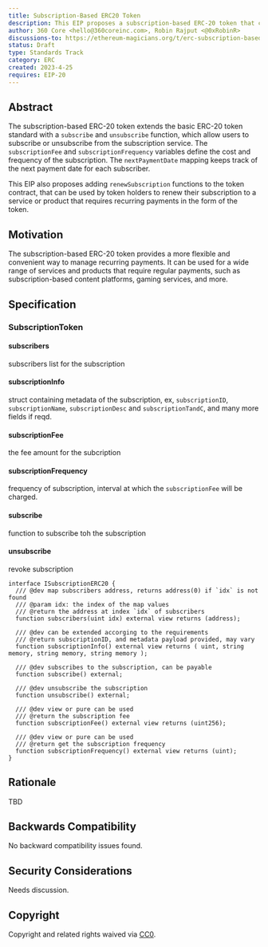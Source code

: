 ```yaml
---
title: Subscription-Based ERC20 Token
description: This EIP proposes a subscription-based ERC-20 token that can be used to provide access to a service or product that requires recurring payments.
author: 360 Core <hello@360coreinc.com>, Robin Rajput <@0xRobinR>
discussions-to: https://ethereum-magicians.org/t/erc-subscription-based-erc20-token/13964
status: Draft
type: Standards Track
category: ERC
created: 2023-4-25
requires: EIP-20
---
```


## Abstract

The subscription-based ERC-20 token extends the basic ERC-20 token standard with a `subscribe` and `unsubscribe` function, which allow users to subscribe or unsubscribe from the subscription service. The `subscriptionFee` and `subscriptionFrequency` variables define the cost and frequency of the subscription. The `nextPaymentDate` mapping keeps track of the next payment date for each subscriber.

This EIP also proposes adding `renewSubscription` functions to the token contract, that can be used by token holders to renew their subscription to a service or product that requires recurring payments in the form of the token.

## Motivation

The subscription-based ERC-20 token provides a more flexible and convenient way to manage recurring payments. It can be used for a wide range of services and products that require regular payments, such as subscription-based content platforms, gaming services, and more.

## Specification

### SubscriptionToken
#### subscribers
subscribers list for the subscription
#### subscriptionInfo
struct containing metadata of the subscription, ex, `subscriptionID`, `subscriptionName`, `subscriptionDesc` and `subscriptionTandC`, and many more fields if reqd.
#### subscriptionFee
the fee amount for the subcription
#### subscriptionFrequency
frequency of subscription, interval at which the `subscriptionFee` will be charged.
#### subscribe
function to subscribe toh the subscription
#### unsubscribe
revoke subscription

```solidity
interface ISubscriptionERC20 {
  /// @dev map subscribers address, returns address(0) if `idx` is not found
  /// @param idx: the index of the map values
  /// @return the address at index `idx` of subscribers
  function subscribers(uint idx) external view returns (address);

  /// @dev can be extended accorging to the requirements
  /// @return subscriptionID, and metadata payload provided, may vary
  function subscriptionInfo() external view returns ( uint, string memory, string memory, string memory );

  /// @dev subscribes to the subscription, can be payable
  function subscribe() external;

  /// @dev unsubscribe the subscription
  function unsubscribe() external;

  /// @dev view or pure can be used
  /// @return the subscription fee
  function subscriptionFee() external view returns (uint256);

  /// @dev view or pure can be used
  /// @return get the subscription frequency
  function subscriptionFrequency() external view returns (uint);
}
```

## Rationale
TBD

## Backwards Compatibility
No backward compatibility issues found.

## Security Considerations
Needs discussion.

## Copyright
Copyright and related rights waived via [CC0](../LICENSE.md).